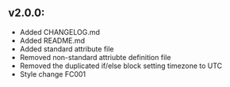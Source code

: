 ## v2.0.0:

* Added CHANGELOG.md
* Added README.md
* Added standard attribute file
* Removed non-standard attriubte definition file
* Removed the duplicated if/else block setting timezone to UTC 
* Style change FC001
